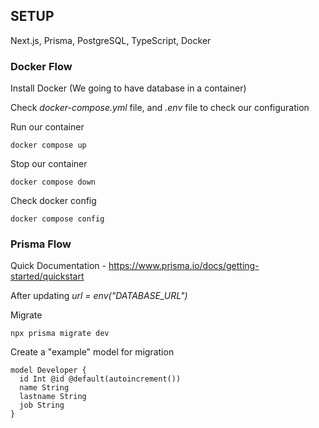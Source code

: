 ## SETUP

Next.js, Prisma, PostgreSQL, TypeScript, Docker

### Docker Flow

Install Docker (We going to have database in a container)

Check _docker-compose.yml_ file, and _.env_ file to
check our configuration

Run our container

```
docker compose up
```

Stop our container

```
docker compose down
```

Check docker config

```
docker compose config
```

### Prisma Flow

Quick Documentation - https://www.prisma.io/docs/getting-started/quickstart

After updating _url = env("DATABASE_URL")_

Migrate

```
npx prisma migrate dev
```

Create a "example" model for migration

```
model Developer {
  id Int @id @default(autoincrement())
  name String
  lastname String
  job String
}
```
